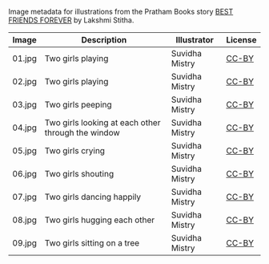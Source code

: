 Image metadata for illustrations from the Pratham Books story [BEST FRIENDS FOREVER](https://storyweaver.org.in/stories/3156-best-friends-forever) by Lakshmi Stitha.

Image | Description | Illustrator | License
----- | ----------- | ----------- | -------
01.jpg | Two girls playing | Suvidha Mistry | [CC-BY](https://creativecommons.org/licenses/by/4.0/)
02.jpg | Two girls playing | Suvidha Mistry | [CC-BY](https://creativecommons.org/licenses/by/4.0/)
03.jpg | Two girls peeping | Suvidha Mistry | [CC-BY](https://creativecommons.org/licenses/by/4.0/)
04.jpg | Two girls looking at each other through the window | Suvidha Mistry | [CC-BY](https://creativecommons.org/licenses/by/4.0/)
05.jpg | Two girls crying | Suvidha Mistry | [CC-BY](https://creativecommons.org/licenses/by/4.0/)
06.jpg | Two girls shouting | Suvidha Mistry | [CC-BY](https://creativecommons.org/licenses/by/4.0/)
07.jpg | Two girls dancing happily | Suvidha Mistry | [CC-BY](https://creativecommons.org/licenses/by/4.0/)
08.jpg | Two girls hugging each other | Suvidha Mistry | [CC-BY](https://creativecommons.org/licenses/by/4.0/)
09.jpg | Two girls sitting on a tree | Suvidha Mistry | [CC-BY](https://creativecommons.org/licenses/by/4.0/)